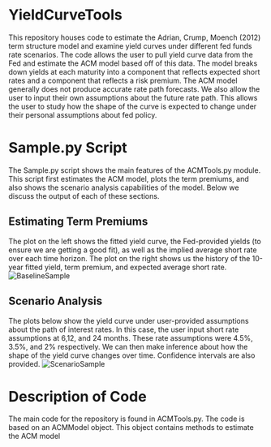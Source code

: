# YieldCurveTools
This repository houses code to estimate the Adrian, Crump, Moench (2012) term structure model and examine yield curves under different fed funds rate scenarios. The code allows the user to pull yield curve data from the Fed and estimate the ACM model based off of this data. The model breaks down yields at each maturity into a component that reflects expected short rates and a component that reflects a risk premium. The ACM model generally does not produce accurate rate path forecasts. We also allow the user to input their own assumptions about the future rate path. This allows the user to study how the shape of the curve is expected to change under their personal assumptions about fed policy.
# Sample.py Script
The Sample.py script shows the main features of the ACMTools.py module. This script first estimates the ACM model, plots the term premiums, and also shows the scenario analysis capabilities of the model. Below we discuss the output of each of these sections.
## Estimating Term Premiums
The plot on the left shows the fitted yield curve, the Fed-provided yields (to ensure we are getting a good fit), as well as the implied average short rate over each time horizon. The plot on the right shows us the history of the 10-year fitted yield, term premium, and expected average short rate.
![BaselineSample](https://github.com/user-attachments/assets/90af3f39-ba99-438a-806b-4c1ca4eff5df)
## Scenario Analysis
The plots below show the yield curve under user-provided assumptions about the path of interest rates. In this case, the user input short rate assumptions at 6,12, and 24 months. These rate assumptions were 4.5%, 3.5%, and 2% respectively. We can then make inference about how the shape of the yield curve changes over time. Confidence intervals are also provided. 
![ScenarioSample](https://github.com/user-attachments/assets/535a3613-f608-4c95-abde-acae44c8a1cc)
# Description of Code
The main code for the repository is found in ACMTools.py. The code is based on an ACMModel object. This object contains methods to estimate the ACM model 
